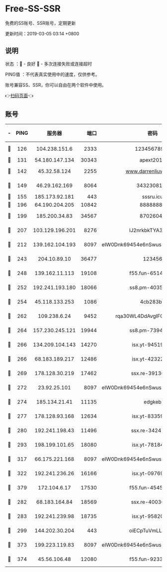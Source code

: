 # Free-SS-SSR

免费的SS账号、SSR账号，定期更新

更新时间：2019-03-05 03:14 +0800

## 说明

状态     ：🙂 - 良好 🙁 - 多次连接失败或连接超时

PING值   ：不代表真实使用中的速度，仅供参考。

账号兼容SS、SSR，你可以自由在两个软件中使用。

👉[扫码页面](https://liesauer.github.io/free-ss-ssr.github.io/)👈

## 账号

|-|PING|服务器|端口|密码|加密方式|区域|
|:----:|:----:|:-----:|-----:|:----:|:----:|:----:|
|🙂|126|104.238.151.6|2333|12345678900|aes-256-cfb|JP|
|🙂|131|54.180.147.134|30343|apext2019|chacha20|KR|
|🙂|142|45.32.58.124|2255|www.darrenliuwei.com|aes-256-cfb|JP|
|🙂|149|46.29.162.169|8064|3432308177|aes-256-cfb|RU|
|🙂|155|185.173.92.181|443|sssru.icu|rc4-md5|RU|
|🙂|196|64.190.204.205|10842|88888888|rc4-md5|US|
|🙂|199|185.200.34.83|34567|87026045|aes-256-cfb|US|
|🙂|207|103.129.196.201|8276|lJ2nrkbkTYA30wv0|aes-256-cfb|US|
|🙂|212|139.162.104.193|8097|eIW0Dnk69454e6nSwuspv9DmS201tQ0D|aes-256-cfb|JP|
|🙂|243|204.10.89.10|36477|123456|aes-256-cfb|US|
|🙂|248|139.162.11.113|19108|f55.fun-65147791|aes-256-cfb|SG|
|🙂|252|192.241.193.180|18066|ss8.pm-40352381|aes-256-cfb|US|
|🙂|254|45.118.133.253|1086|4cb283b8|aes-256-cfb|SG|
|🙂|262|109.238.6.24|9452|rqa30WL4DdAvgIFG6Fs3znzTa|aes-256-cfb|FR|
|🙂|264|157.230.245.121|19944|ss8.pm-73943906|aes-256-cfb|SG|
|🙂|266|134.209.104.143|14270|isx.yt-94519084|aes-256-cfb|SG|
|🙂|266|68.183.189.217|12486|isx.yt-42322942|aes-256-cfb|SG|
|🙂|269|178.128.30.219|17462|ssx.re-39136705|aes-256-cfb|SG|
|🙂|272|23.92.25.101|8097|eIW0Dnk69454e6nSwuspv9DmS201tQ0D|aes-256-cfb|US|
|🙂|274|185.134.21.41|11135|edgkeb|aes-256-cfb|GB|
|🙂|277|178.128.93.168|12634|isx.yt-83359917|aes-256-cfb|SG|
|🙂|280|192.241.198.43|11496|ssx.re-34247087|aes-256-cfb|US|
|🙂|293|198.199.101.65|18080|isx.yt-78184489|aes-256-cfb|US|
|🙂|317|66.175.221.168|8097|eIW0Dnk69454e6nSwuspv9DmS201tQ0D|aes-256-cfb|US|
|🙂|322|192.241.236.26|16166|isx.yt-09769627|aes-256-cfb|US|
|🙂|379|172.104.6.17|17530|f55.fun-45452436|aes-256-cfb|US|
|🙂|282|68.183.164.84|18569|ssx.re-40036320|aes-256-cfb|US|
|🙂|283|192.241.239.98|18735|isx.yt-95820139|aes-256-cfb|US|
|🙂|299|144.202.30.204|443|oiECpTuVmLLxk4Ts|aes-256-cfb|US|
|🙂|373|199.223.119.83|8097|eIW0Dnk69454e6nSwuspv9DmS201tQ0D|aes-256-cfb|US|
|🙂|374|45.56.106.48|12080|f55.fun-92337003|aes-256-cfb|US|
